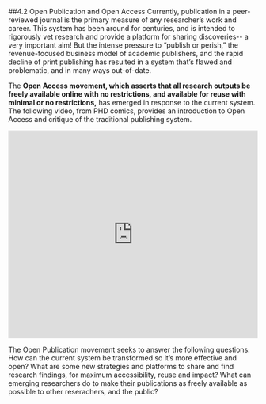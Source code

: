 ##4.2 Open Publication and Open Access
Currently, publication in a peer-reviewed journal is the primary measure of any researcher’s work and career. This system has been around for centuries, and is intended to rigorously vet research and provide a platform for sharing discoveries-- a very important aim! But the intense pressure to “publish or perish,” the revenue-focused business model of academic publishers, and the rapid decline of print publishing has resulted in a system that’s flawed and problematic, and in many ways out-of-date. 

The **Open Access movement, which asserts that all research outputs be freely available online with no restrictions, and available for reuse with minimal or no restrictions,** has emerged in response to the current system. The following video, from PHD comics, provides an introduction to Open Access and critique of the traditional publishing system. 
 
<iframe width="100%" height="420" src="https://www.youtube.com/watch?v=L5rVH1KGBCY" frameborder="0" allowfullscreen></iframe>

The Open Publication movement seeks to answer the following questions: How can the current system be transformed so it’s more effective and open? What are some new strategies and platforms to share and find research findings, for maximum accessibility, reuse and impact? What can emerging researchers do to make their publications as freely available as possible to other reserachers, and the public?
